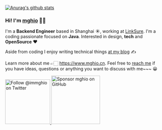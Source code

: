 [![Anurag's github stats](https://github-readme-stats.vercel.app/api?username=mghio&show_icons=true&theme=radical)](https://github.com/anuraghazra/github-readme-stats)


<!--
**mghio/mghio** is a ✨ _special_ ✨ repository because its `README.md` (this file) appears on your GitHub profile.

Here are some ideas to get you started:

- 🔭 I’m currently working on ...
- 🌱 I’m currently learning ...
- 👯 I’m looking to collaborate on ...
- 🤔 I’m looking for help with ...
- 💬 Ask me about ...
- 📫 How to reach me: ...
- 😄 Pronouns: ...
- ⚡ Fun fact: ...
-->


### Hi! I'm [mghio](https://www.mghio.cn) 👋🏼

I'm a **Backend Engineer** based in Shanghai ☀️, working at [LinkSure](https://www.wifi.com). I'm a coding passionate focused on **Java**. Interested in design, **tech** and **OpenSource** ❤️

Aside from coding I enjoy writing technical things [at my blog](https://www.mghio.cn) ✍️

Learn more about me 👉🏻 https://www.mghio.cn. Feel free to [reach me](mailto:mghio.dev@gmail.com) if you have ideas, questions or anything you want to discuss with me~~~ 😀
<p>
  <a href="https://twitter.com/intent/follow?screen_name=immghio">
    <img src="https://user-images.githubusercontent.com/7629661/87821427-202e0280-c870-11ea-9e38-8c7c74856753.png" width="144" alt="Follow @immghio on Twitter" title="Follow @immghio on Twitter">
  </a>

  <a href="https://github.com/sponsors/mghio">
    <img src="https://user-images.githubusercontent.com/7629661/87821425-1f956c00-c870-11ea-9871-a76f99739501.png" width="156" alt="Sponsor mghio on GitHub" title="Sponsor mghio on GitHub">
  </a>
</p>
